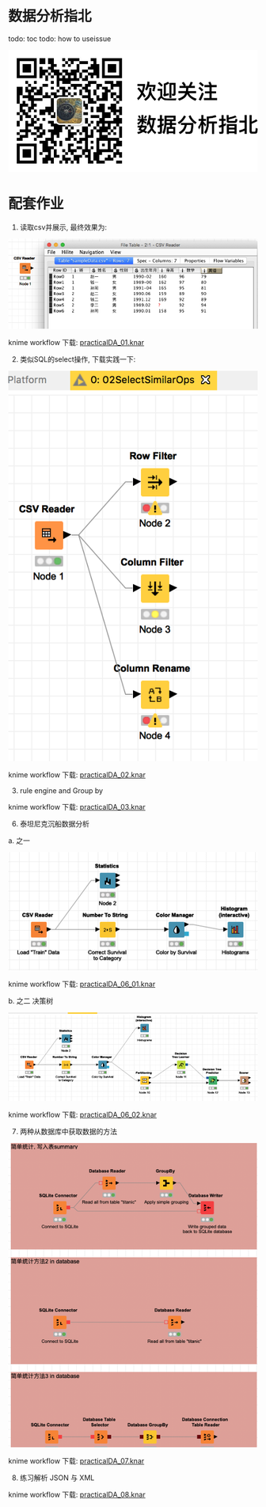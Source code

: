 # 数据分析指北
todo: toc
todo: how to useissue 


![](./欢迎关注公众号.png)

# 配套作业

1. 读取csv并展示, 最终效果为:

![](./knimeCSVsample.png)

knime workflow 下载: [practicalDA_01.knar](https://github.com/HaveF/practicalDA/raw/master/practicalDA_01.knar)


2. 类似SQL的select操作, 下载实践一下:

![](./selectSimilarOps.png)

knime workflow 下载: [practicalDA_02.knar](https://github.com/HaveF/practicalDA/raw/master/practicalDA_02.knar)

3. rule engine and Group by

knime workflow 下载: [practicalDA_03.knar](https://github.com/HaveF/practicalDA/raw/master/practicalDA_03.knar)

6. 泰坦尼克沉船数据分析

a. 之一

![](./practicalDA_06_01.png)

knime workflow 下载: [practicalDA_06_01.knar](https://github.com/HaveF/practicalDA/raw/master/practicalDA_06_01.knar)

b. 之二 决策树

![](./practicalDA_06_02.png)

knime workflow 下载: [practicalDA_06_02.knar](https://github.com/HaveF/practicalDA/raw/master/practicalDA_06_02.knar)

7. 两种从数据库中获取数据的方法

![](./07database.png)

knime workflow 下载: [practicalDA_07.knar](https://github.com/HaveF/practicalDA/raw/master/practicalDA_07.knar)

8. 练习解析 JSON 与 XML

knime workflow 下载: [practicalDA_08.knar](https://github.com/HaveF/practicalDA/raw/master/practicalDA_08.knar)

